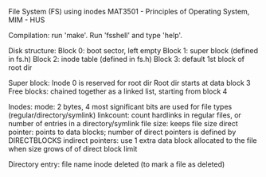 File System (FS) using inodes
MAT3501 - Principles of Operating System, MIM - HUS

Compilation: run 'make'.
Run 'fsshell' and type 'help'.

Disk structure:
	Block 0: boot sector, left empty
	Block 1: super block (defined in fs.h)
	Block 2: inode table (defined in fs.h)
	Block 3: default 1st block of root dir

Super block:
	Inode 0 is reserved for root dir
	Root dir starts at data block 3
	Free blocks: chained together as a linked list, starting from block 4

Inodes:
	mode: 2 bytes, 4 most significant bits are used for file types (regular/directory/symlink)
	linkcount: count hardlinks in regular files, or number of entries in a directory/symlink
	file size: keeps file size
	direct pointer: points to data blocks; number of direct pointers is defined by DIRECTBLOCKS
	indirect pointers: use 1 extra data block allocated to the file when size grows of of direct block limit

Directory entry:
	file name
	inode
	deleted (to mark a file as deleted)